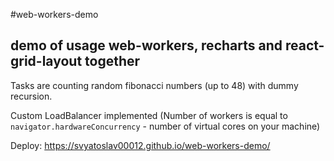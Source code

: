 #web-workers-demo
## demo of usage web-workers, recharts and react-grid-layout together
 


Tasks are counting random fibonacci numbers (up to 48) with dummy recursion. 

Custom LoadBalancer implemented (Number of workers is equal to `navigator.hardwareConcurrency` - number of virtual cores on your machine) 

Deploy: https://svyatoslav00012.github.io/web-workers-demo/